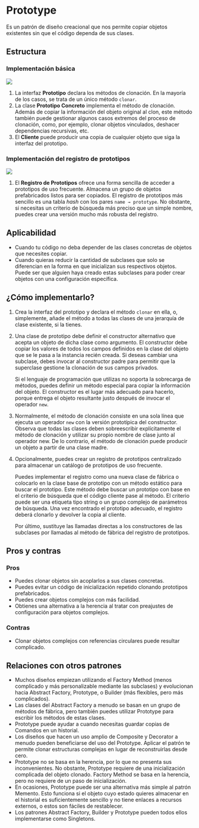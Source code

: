 # Prototype

Es un patrón de diseño creacional que nos permite copiar objetos existentes sin que el código dependa de sus clases.

## Estructura

### Implementación básica

![](https://refactoring.guru/images/patterns/diagrams/prototype/structure.png)

1. La interfaz **Prototipo** declara los métodos de clonación. En la mayoría de los casos, se trata de un único método `clonar`.
2. La clase **Prototipo Concreto** implementa el método de clonación. Además de copiar la información del objeto original al clon, este método también puede gestionar algunos casos extremos del proceso de clonación, como, por ejemplo, clonar objetos vinculados, deshacer dependencias recursivas, etc.
3. El **Cliente** puede producir una copia de cualquier objeto que siga la interfaz del prototipo.

### Implementación del registro de prototipos

![](https://refactoring.guru/images/patterns/diagrams/prototype/structure-prototype-cache.png)

1. El **Registro de Prototipos** ofrece una forma sencilla de acceder a prototipos de uso frecuente. Almacena un grupo de objetos prefabricados listos para ser copiados. El registro de prototipos más sencillo es una tabla *hash* con los pares `name → prototype`. No obstante, si necesitas un criterio de búsqueda más preciso que un simple nombre, puedes crear una versión mucho más robusta del registro.

## Aplicabilidad

- Cuando tu código no deba depender de las clases concretas de objetos que necesites copiar.
- Cuando quieras reducir la cantidad de subclases que solo se diferencian en la forma en que inicializan sus respectivos objetos. Puede ser que alguien haya creado estas subclases para poder crear objetos con una configuración específica.

## ¿Cómo implementarlo?

1. Crea la interfaz del prototipo y declara el método `clonar` en ella, o, simplemente, añade el método a todas las clases de una jerarquía de clase existente, si la tienes. 
2. Una clase de prototipo debe definir el constructor alternativo que acepta un objeto de dicha clase como argumento. El constructor debe copiar los valores de todos los campos definidos en la clase del objeto que se le pasa a la instancia recién creada. Si deseas cambiar una subclase, debes invocar al constructor padre para permitir que la superclase gestione la clonación de sus campos privados.

    Si el lenguaje de programación que utilizas no soporta la sobrecarga de métodos, puedes definir un método especial para copiar la información del objeto. El constructor es el lugar más adecuado para hacerlo, porque entrega el objeto resultante justo después de invocar el operador `new`.
    
3. Normalmente, el método de clonación consiste en una sola línea que ejecuta un operador `new` con la versión prototípica del constructor. Observa que todas las clases deben sobreescribir explícitamente el método de clonación y utilizar su propio nombre de clase junto al operador new. De lo contrario, el método de clonación puede producir un objeto a partir de una clase madre. 
4. Opcionalmente, puedes crear un registro de prototipos centralizado para almacenar un catálogo de prototipos de uso frecuente. 

   Puedes implementar el registro como una nueva clase de fábrica o colocarlo en la clase base de prototipo con un método estático para buscar el prototipo. Este método debe buscar un prototipo con base en el criterio de búsqueda que el código cliente pase al método. El criterio puede ser una etiqueta tipo string o un grupo complejo de parámetros de búsqueda. Una vez encontrado el prototipo adecuado, el registro deberá clonarlo y devolver la copia al cliente.
   
   Por último, sustituye las llamadas directas a los constructores de las subclases por llamadas al método de fábrica del registro de prototipos.

## Pros y contras

### Pros

- Puedes clonar objetos sin acoplarlos a sus clases concretas. 
- Puedes evitar un código de inicialización repetido clonando prototipos prefabricados. 
- Puedes crear objetos complejos con más facilidad. 
- Obtienes una alternativa a la herencia al tratar con preajustes de configuración para objetos complejos.

### Contras

- Clonar objetos complejos con referencias circulares puede resultar complicado.

## Relaciones con otros patrones

- Muchos diseños empiezan utilizando el Factory Method (menos complicado y más personalizable mediante las subclases) y evolucionan hacia Abstract Factory, Prototype, o Builder (más flexibles, pero más complicados). 
- Las clases del Abstract Factory a menudo se basan en un grupo de métodos de fábrica, pero también puedes utilizar Prototype para escribir los métodos de estas clases. 
- Prototype puede ayudar a cuando necesitas guardar copias de Comandos en un historial. 
- Los diseños que hacen un uso amplio de Composite y Decorator a menudo pueden beneficiarse del uso del Prototype. Aplicar el patrón te permite clonar estructuras complejas en lugar de reconstruirlas desde cero. 
- Prototype no se basa en la herencia, por lo que no presenta sus inconvenientes. No obstante, Prototype requiere de una inicialización complicada del objeto clonado. Factory Method se basa en la herencia, pero no requiere de un paso de inicialización. 
- En ocasiones, Prototype puede ser una alternativa más simple al patrón Memento. Esto funciona si el objeto cuyo estado quieres almacenar en el historial es suficientemente sencillo y no tiene enlaces a recursos externos, o estos son fáciles de restablecer. 
- Los patrones Abstract Factory, Builder y Prototype pueden todos ellos implementarse como Singletons.
